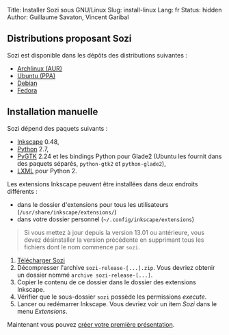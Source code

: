 Title: Installer Sozi sous GNU/Linux
Slug: install-linux
Lang: fr
Status: hidden
Author: Guillaume Savaton, Vincent Garibal

Distributions proposant Sozi
----------------------------

Sozi est disponible dans les dépôts des distributions suivantes :

* [Archlinux (AUR)](http://aur.archlinux.org/packages.php?ID=42270)
* [Ubuntu (PPA)](https://launchpad.net/~sunab/+archive/sozi-release)
* [Debian](http://packages.banuscorp.eu/debian/)
* [Fedora](https://apps.fedoraproject.org/packages/inkscape-sozi)

Installation manuelle
---------------------

Sozi dépend des paquets suivants :

* [Inkscape](http://inkscape.org) 0.48,
* [Python](http://python.org/) 2.7,
* [PyGTK](http://www.pygtk.org/) 2.24 et les bindings Python pour Glade2 (Ubuntu les fournit dans des paquets séparés, `python-gtk2` et `python-glade2`),
* [LXML](http://lxml.de/) pour Python 2.

Les extensions Inkscape peuvent être installées dans deux endroits différents :

* dans le dossier d'extensions pour tous les utilisateurs (`/usr/share/inkscape/extensions/`)
* dans votre dossier personnel (`~/.config/inkscape/extensions`)

> Si vous mettez à jour depuis la version 13.01 ou antérieure,
vous devez désinstaller la version précédente en supprimant tous les fichiers dont le nom commence par `sozi`.

1. [Télécharger Sozi](|filename|download.md)
2. Décompresser l'archive `sozi-release-[...].zip`.
Vous devriez obtenir un dossier nommé `archive sozi-release-[...]`.
3. Copier le contenu de ce dossier dans le dossier des extensions Inkscape.
4. Vérifier que le sous-dossier `sozi` possède les permissions *execute*.
5. Lancer ou redémarrer Inkscape.
Vous devriez voir un item *Sozi* dans le menu *Extensions*.

Maintenant vous pouvez [créer votre première présentation](|filename|create.md).
